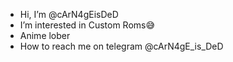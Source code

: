 -  Hi, I’m @cArN4gEisDeD
-  I’m interested in Custom Roms😅
-  Anime lober
-  How to reach me on telegram @cArN4gE_is_DeD

<!---
cArN4gEisDeD/cArN4gEisDeD is a ✨ special ✨ repository because its `README.md` (this file) appears on your GitHub profile.
You can click the Preview link to take a look at your changes.
--->
